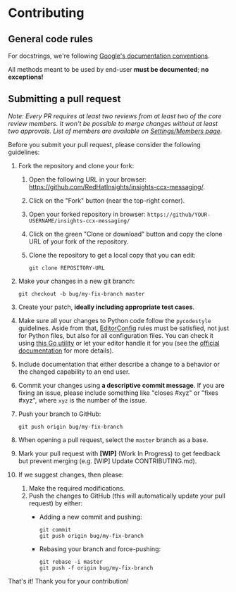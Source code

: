 # Contributing

## General code rules

For docstrings, we're following [Google's documentation conventions](https://www.sphinx-doc.org/en/master/usage/extensions/example_google.html#example-google).

All methods meant to be used by end-user **must be documented**; **no exceptions!**

## Submitting a pull request

*Note: Every PR requires at least two reviews from at least two of the core review members. It won't be possible to merge changes without at least two approvals. List of members are available on [Settings/Members page](https://gitlab.cee.redhat.com/ccx/insights-ocp/-/project_members).*

Before you submit your pull request, please consider the following guidelines:

1) Fork the repository and clone your fork:
    1) Open the following URL in your browser: <https://github.com/RedHatInsights/insights-ccx-messaging/>.
    1) Click on the "Fork" button (near the top-right corner).
    1) Open your forked repository in browser: `https://github/YOUR-USERNAME/insights-ccx-messaging/`
    1) Click on the green "Clone or download" button and copy the clone URL of your fork of the repository.
    1) Clone the repository to get a local copy that you can edit:

        ```shell
        git clone REPOSITORY-URL
        ```

1) Make your changes in a new git branch:

    ```shell
    git checkout -b bug/my-fix-branch master
    ```

1) Create your patch, **ideally including appropriate test cases**.

1) Make sure all your changes to Python code follow the `pycodestyle` guidelines. Aside from that, [EditorConfig](https://editorconfig.org/) rules must be satisfied, not just for Python files, but also for all configuration files. You can check it using [this Go utility](https://github.com/editorconfig-checker/editorconfig-checker) or let your editor handle it for you (see the [official documentation](https://editorconfig.org/#download) for more details).

1) Include documentation that either describe a change to a behavior or the changed capability to an end user.

1) Commit your changes using **a descriptive commit message**. If you are fixing an issue, please include something like "closes #xyz" or "fixes #xyz", where `xyz` is the number of the issue.

1) Push your branch to GitHub:

    ```shell
    git push origin bug/my-fix-branch
    ```

1) When opening a pull request, select the `master` branch as a base.

1) Mark your pull request with **[WIP]** (Work In Progress) to get feedback but prevent merging (e.g. [WIP] Update CONTRIBUTING.md).

1) If we suggest changes, then please:
    1) Make the required modifications.
    1) Push the changes to GitHub (this will automatically update your pull request) by either:
        - Adding a new commit and pushing:

            ```shell
            git commit
            git push origin bug/my-fix-branch
            ```

        - Rebasing your branch and force-pushing:

            ```shell
            git rebase -i master
            git push -f origin bug/my-fix-branch
            ```

That's it! Thank you for your contribution!
